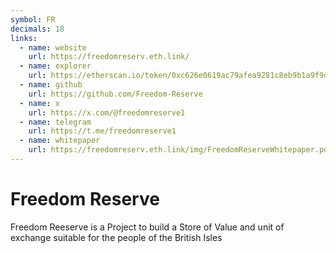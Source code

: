 ```yaml
---
symbol: FR
decimals: 18
links:
  - name: website
    url: https://freedomreserv.eth.link/
  - name: explorer
    url: https://etherscan.io/token/0xc626e0619ac79afea9281c8eb9b1a9f9d3fab532
  - name: github
    url: https://github.com/Freedom-Reserve
  - name: x
    url: https://x.com/@freedomreserve1
  - name: telegram
    url: https://t.me/freedomreserve1
  - name: whitepaper
    url: https://freedomreserv.eth.link/img/FreedomReserveWhitepaper.pdf
---
```


# Freedom Reserve

Freedom Reeserve is a Project to build a Store of Value and unit of exchange suitable for the people of the British Isles
